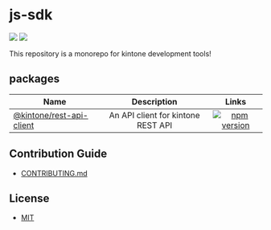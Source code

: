 # js-sdk

[![](https://github.com/kintone/js-sdk/workflows/test/badge.svg)](https://github.com/kintone/js-sdk/actions?workflow=test)
[![](https://github.com/kintone/js-sdk/workflows/lint/badge.svg)](https://github.com/kintone/js-sdk/actions?workflow=lint)

This repository is a monorepo for kintone development tools!

## packages

| Name                                                 |            Description             |                                                               Links                                                                |
| ---------------------------------------------------- | :--------------------------------: | :--------------------------------------------------------------------------------------------------------------------------------: |
| [@kintone/rest-api-client](packages/rest-api-client) | An API client for kintone REST API | [![npm version](https://badge.fury.io/js/%40kintone%2Frest-api-client.svg)](https://badge.fury.io/js/%40kintone%2Frest-api-client) |

## Contribution Guide

- [CONTRIBUTING.md](CONTRIBUTING.md)

## License

- [MIT](LICENSE)
